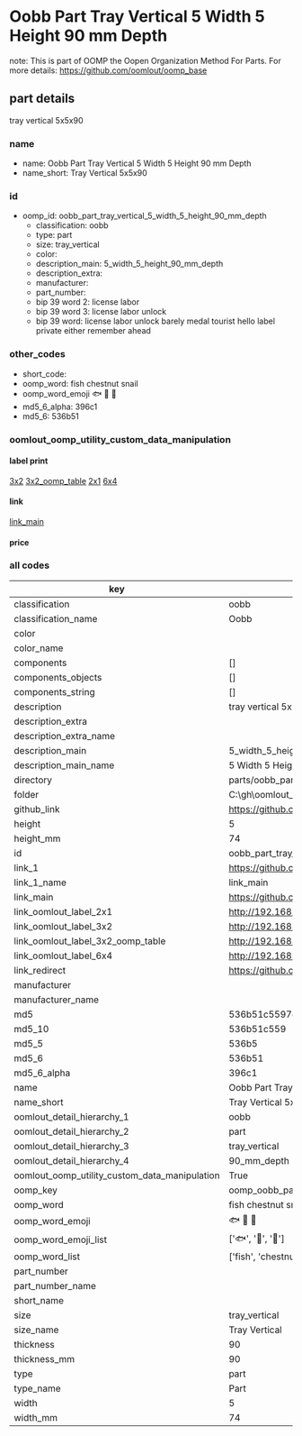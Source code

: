 # Oobb Part Tray Vertical 5 Width 5 Height 90 mm Depth  

note: This is part of OOMP the Oopen Organization Method For Parts. For more details: https://github.com/oomlout/oomp_base

##  part details
  



tray vertical 5x5x90



### name
* name: Oobb Part Tray Vertical 5 Width 5 Height 90 mm Depth
* name_short: Tray Vertical 5x5x90 
### id
* oomp_id: oobb_part_tray_vertical_5_width_5_height_90_mm_depth
  * classification: oobb
  * type: part
  * size: tray_vertical
  * color: 
  * description_main: 5_width_5_height_90_mm_depth
  * description_extra: 
  * manufacturer: 
  * part_number: 
  * bip 39 word 2: license labor
  * bip 39 word 3: license labor unlock
  * bip 39 word: license labor unlock barely medal tourist hello label private either remember ahead

### other_codes
* short_code: 
* oomp_word: fish chestnut snail
* oomp_word_emoji :fish: :chestnut: :snail:
* md5_6_alpha: 396c1
* md5_6: 536b51






### oomlout_oomp_utility_custom_data_manipulation
#### label print
[3x2](http://192.168.1.245:1112/?label=oomp%20396c1)
[3x2_oomp_table](http://192.168.1.108:1112/?label=oomp%20396c1)
[2x1](http://192.168.1.242:1112/?label=oomp%20396c1)
[6x4](http://192.168.1.55:1112/?label=oomp%20396c1)    

#### link

[link_main](https://github.com/oomlout/oomlout_oobb_version_4_generated_parts/tree/main/navigation_oomp/oobb/part/tray_vertical/5_width_5_height_90_mm_depth/part)                              

#### price







### all codes 
| key | value |  
| --- | --- |  
| classification | oobb |  
| classification_name | Oobb |  
| color |  |  
| color_name |  |  
| components | [] |  
| components_objects | [] |  
| components_string | [] |  
| description | tray vertical 5x5x90 |  
| description_extra |  |  
| description_extra_name |  |  
| description_main | 5_width_5_height_90_mm_depth |  
| description_main_name | 5 Width 5 Height 90 mm Depth |  
| directory | parts/oobb_part_tray_vertical_5_width_5_height_90_mm_depth |  
| folder | C:\gh\oomlout_oobb_version_4_generated_parts\parts\oobb_part_tray_vertical_5_width_5_height_90_mm_depth |  
| github_link | https://github.com/oomlout/oomlout_oomp_part_src/tree/main/parts/oobb_part_tray_vertical_5_width_5_height_90_mm_depth |  
| height | 5 |  
| height_mm | 74 |  
| id | oobb_part_tray_vertical_5_width_5_height_90_mm_depth |  
| link_1 | https://github.com/oomlout/oomlout_oobb_version_4_generated_parts/tree/main/navigation_oomp/oobb/part/tray_vertical/5_width_5_height_90_mm_depth/part |  
| link_1_name | link_main |  
| link_main | https://github.com/oomlout/oomlout_oobb_version_4_generated_parts/tree/main/navigation_oomp/oobb/part/tray_vertical/5_width_5_height_90_mm_depth/part |  
| link_oomlout_label_2x1 | http://192.168.1.242:1112/?label=oomp%20396c1 |  
| link_oomlout_label_3x2 | http://192.168.1.245:1112/?label=oomp%20396c1 |  
| link_oomlout_label_3x2_oomp_table | http://192.168.1.108:1112/?label=oomp%20396c1 |  
| link_oomlout_label_6x4 | http://192.168.1.55:1112/?label=oomp%20396c1 |  
| link_redirect | https://github.com/oomlout/oomlout_oobb_version_4_generated_parts/tree/main/parts/oobb_tray_vertical_05_05_90 |  
| manufacturer |  |  
| manufacturer_name |  |  
| md5 | 536b51c5597c2d5b97c52129dc1f1409 |  
| md5_10 | 536b51c559 |  
| md5_5 | 536b5 |  
| md5_6 | 536b51 |  
| md5_6_alpha | 396c1 |  
| name | Oobb Part Tray Vertical 5 Width 5 Height 90 mm Depth |  
| name_short | Tray Vertical 5x5x90  |  
| oomlout_detail_hierarchy_1 | oobb |  
| oomlout_detail_hierarchy_2 | part |  
| oomlout_detail_hierarchy_3 | tray_vertical |  
| oomlout_detail_hierarchy_4 | 90_mm_depth |  
| oomlout_oomp_utility_custom_data_manipulation | True |  
| oomp_key | oomp_oobb_part_tray_vertical_5_width_5_height_90_mm_depth |  
| oomp_word | fish chestnut snail |  
| oomp_word_emoji | :fish: :chestnut: :snail: |  
| oomp_word_emoji_list | [':fish:', ':chestnut:', ':snail:'] |  
| oomp_word_list | ['fish', 'chestnut', 'snail'] |  
| part_number |  |  
| part_number_name |  |  
| short_name |  |  
| size | tray_vertical |  
| size_name | Tray Vertical |  
| thickness | 90 |  
| thickness_mm | 90 |  
| type | part |  
| type_name | Part |  
| width | 5 |  
| width_mm | 74 |  
